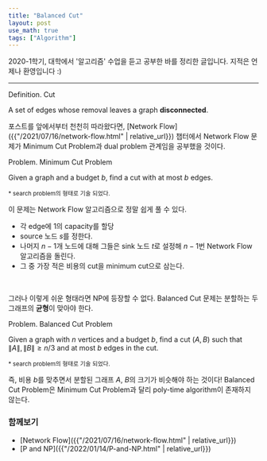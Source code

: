```yaml
---
title: "Balanced Cut"
layout: post
use_math: true
tags: ["Algorithm"]
---
```




2020-1학기, 대학에서 '알고리즘' 수업을 듣고 공부한 바를 정리한 글입니다. 지적은 언제나 환영입니다 :)

<hr/>

<div class="definition" markdown="1">

<span class="statement-title">Definition.</span> Cut<br>

A set of edges whose removal leaves a graph **disconnected**.

</div>

포스트를 앞에서부터 천천히 따라왔다면, [Network Flow]({{"/2021/07/16/network-flow.html" | relative_url}}) 챕터에서 Network Flow 문제가 Minimum Cut Problem과 dual problem 관계임을 공부했을 것이다.

<div class="statement" markdown="1">

<span class="statement-title">Problem.</span> Minimum Cut Problem<br>

Given a graph and a budget $b$, find a cut with at most $b$ edges.

<small>\* search problem의 형태로 기술 되었다.</small>

</div>

이 문제는 Network Flow 알고리즘으로 정말 쉽게 풀 수 있다. 

- 각 edge에 1의 capacity를 할당
- source 노드 $s$를 정한다.
- 나머지 $n-1$개 노드에 대해 그들은 sink 노드 $t$로 설정해 $n-1$번 Network Flow 알고리즘을 돌린다.
- 그 중 가장 적은 비용의 cut을 minimum cut으로 삼는다.

<br/>

그러나 이렇게 쉬운 형태라면 NP에 등장할 수 없다. Balanced Cut 문제는 분할하는 두 그래프의 **균형**이 맞아야 한다.

<div class="statement" markdown="1">

<span class="statement-title">Problem.</span> Balanced Cut Problem<br>

Given a graph with $n$ vertices and a budget $b$, find a cut $(A, B)$ such that $\left\| A \right\|, \left\| B \right\| \ge n/3$ and at most $b$ edges in the cut.

<small>\* search problem의 형태로 기술 되었다.</small>

</div>

즉, 비용 $b$를 맞추면서 분할된 그래프 $A$, $B$의 크기가 비슷해야 하는 것이다! Balanced Cut Problem은 Minimum Cut Problem과 달리 poly-time algorithm이 존재하지 않는다.

### 함께보기

- [Network Flow]({{"/2021/07/16/network-flow.html" | relative_url}})
- [P and NP]({{"/2022/01/14/P-and-NP.html" | relative_url}})
